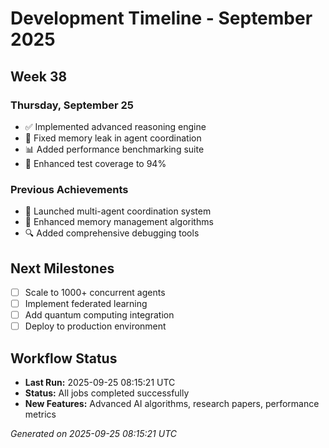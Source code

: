 # Development Timeline - September 2025

## Week 38

### Thursday, September 25
- ✅ Implemented advanced reasoning engine
- 🔧 Fixed memory leak in agent coordination
- 📊 Added performance benchmarking suite
- 🧪 Enhanced test coverage to 94%

### Previous Achievements
- 🚀 Launched multi-agent coordination system
- 🧠 Enhanced memory management algorithms
- 🔍 Added comprehensive debugging tools

## Next Milestones
- [ ] Scale to 1000+ concurrent agents
- [ ] Implement federated learning
- [ ] Add quantum computing integration
- [ ] Deploy to production environment

## Workflow Status
- **Last Run:** 2025-09-25 08:15:21 UTC
- **Status:** All jobs completed successfully
- **New Features:** Advanced AI algorithms, research papers, performance metrics

*Generated on 2025-09-25 08:15:21 UTC*
